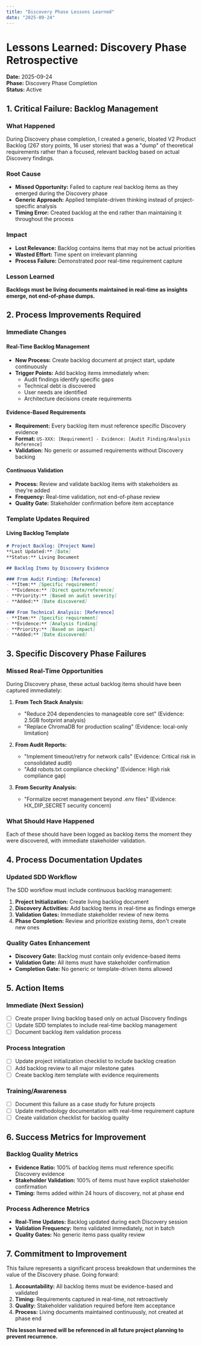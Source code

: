 ```yaml
---
title: "Discovery Phase Lessons Learned"
date: "2025-09-24"
---
```


# Lessons Learned: Discovery Phase Retrospective

**Date:** 2025-09-24  
**Phase:** Discovery Phase Completion  
**Status:** Active

## 1. Critical Failure: Backlog Management

### **What Happened**
During Discovery phase completion, I created a generic, bloated V2 Product Backlog (267 story points, 16 user stories) that was a "dump" of theoretical requirements rather than a focused, relevant backlog based on actual Discovery findings.

### **Root Cause**
- **Missed Opportunity:** Failed to capture real backlog items as they emerged during the Discovery phase
- **Generic Approach:** Applied template-driven thinking instead of project-specific analysis
- **Timing Error:** Created backlog at the end rather than maintaining it throughout the process

### **Impact**
- **Lost Relevance:** Backlog contains items that may not be actual priorities
- **Wasted Effort:** Time spent on irrelevant planning
- **Process Failure:** Demonstrated poor real-time requirement capture

### **Lesson Learned**
**Backlogs must be living documents maintained in real-time as insights emerge, not end-of-phase dumps.**

## 2. Process Improvements Required

### **Immediate Changes**

#### **Real-Time Backlog Management**
- **New Process:** Create backlog document at project start, update continuously
- **Trigger Points:** Add backlog items immediately when:
  - Audit findings identify specific gaps
  - Technical debt is discovered
  - User needs are identified
  - Architecture decisions create requirements

#### **Evidence-Based Requirements**
- **Requirement:** Every backlog item must reference specific Discovery evidence
- **Format:** `US-XXX: [Requirement] - Evidence: [Audit Finding/Analysis Reference]`
- **Validation:** No generic or assumed requirements without Discovery backing

#### **Continuous Validation**
- **Process:** Review and validate backlog items with stakeholders as they're added
- **Frequency:** Real-time validation, not end-of-phase review
- **Quality Gate:** Stakeholder confirmation before item acceptance

### **Template Updates Required**

#### **Living Backlog Template**
```markdown
# Project Backlog: [Project Name]
**Last Updated:** [Date]
**Status:** Living Document

## Backlog Items by Discovery Evidence

### From Audit Finding: [Reference]
- **Item:** [Specific requirement]
- **Evidence:** [Direct quote/reference]
- **Priority:** [Based on audit severity]
- **Added:** [Date discovered]

### From Technical Analysis: [Reference]
- **Item:** [Specific requirement]
- **Evidence:** [Analysis finding]
- **Priority:** [Based on impact]
- **Added:** [Date discovered]
```

## 3. Specific Discovery Phase Failures

### **Missed Real-Time Opportunities**
During Discovery phase, these actual backlog items should have been captured immediately:

1. **From Tech Stack Analysis:**
   - "Reduce 204 dependencies to manageable core set" (Evidence: 2.5GB footprint analysis)
   - "Replace ChromaDB for production scaling" (Evidence: local-only limitation)

2. **From Audit Reports:**
   - "Implement timeout/retry for network calls" (Evidence: Critical risk in consolidated audit)
   - "Add robots.txt compliance checking" (Evidence: High risk compliance gap)

3. **From Security Analysis:**
   - "Formalize secret management beyond .env files" (Evidence: HX_DIP_SECRET security concern)

### **What Should Have Happened**
Each of these should have been logged as backlog items the moment they were discovered, with immediate stakeholder validation.

## 4. Process Documentation Updates

### **Updated SDD Workflow**
The SDD workflow must include continuous backlog management:

1. **Project Initialization:** Create living backlog document
2. **Discovery Activities:** Add backlog items in real-time as findings emerge
3. **Validation Gates:** Immediate stakeholder review of new items
4. **Phase Completion:** Review and prioritize existing items, don't create new ones

### **Quality Gates Enhancement**
- **Discovery Gate:** Backlog must contain only evidence-based items
- **Validation Gate:** All items must have stakeholder confirmation
- **Completion Gate:** No generic or template-driven items allowed

## 5. Action Items

### **Immediate (Next Session)**
- [ ] Create proper living backlog based only on actual Discovery findings
- [ ] Update SDD templates to include real-time backlog management
- [ ] Document backlog item validation process

### **Process Integration**
- [ ] Update project initialization checklist to include backlog creation
- [ ] Add backlog review to all major milestone gates
- [ ] Create backlog item template with evidence requirements

### **Training/Awareness**
- [ ] Document this failure as a case study for future projects
- [ ] Update methodology documentation with real-time requirement capture
- [ ] Create validation checklist for backlog quality

## 6. Success Metrics for Improvement

### **Backlog Quality Metrics**
- **Evidence Ratio:** 100% of backlog items must reference specific Discovery evidence
- **Stakeholder Validation:** 100% of items must have explicit stakeholder confirmation
- **Timing:** Items added within 24 hours of discovery, not at phase end

### **Process Adherence Metrics**
- **Real-Time Updates:** Backlog updated during each Discovery session
- **Validation Frequency:** Items validated immediately, not in batch
- **Quality Gates:** No generic items pass quality review

## 7. Commitment to Improvement

This failure represents a significant process breakdown that undermines the value of the Discovery phase. Going forward:

1. **Accountability:** All backlog items must be evidence-based and validated
2. **Timing:** Requirements captured in real-time, not retroactively
3. **Quality:** Stakeholder validation required before item acceptance
4. **Process:** Living documents maintained continuously, not created at phase end

**This lesson learned will be referenced in all future project planning to prevent recurrence.**

